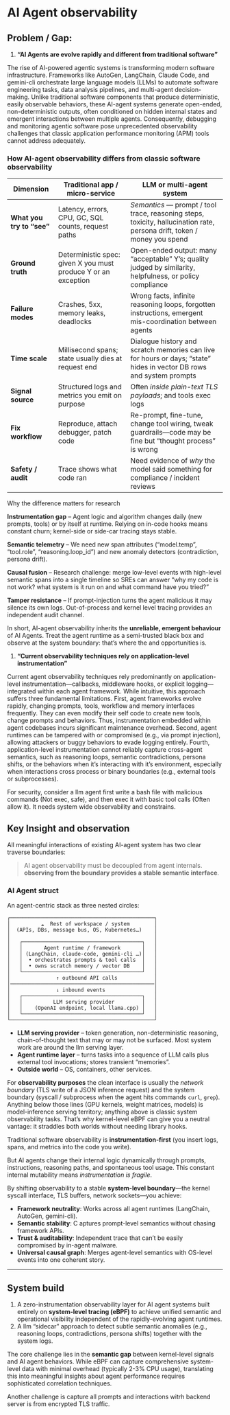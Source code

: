 # AI Agent observability

## Problem / Gap:

1. **“AI Agents are evolve rapidly and different from traditional software”**

The rise of AI-powered agentic systems is transforming modern software infrastructure. Frameworks like AutoGen, LangChain, Claude Code, and gemini-cli orchestrate large language models (LLMs) to automate software engineering tasks, data analysis pipelines, and multi-agent decision-making. Unlike traditional software components that produce deterministic, easily observable behaviors, these AI-agent systems generate open-ended, non-deterministic outputs, often conditioned on hidden internal states and emergent interactions between multiple agents. Consequently, debugging and monitoring agentic software pose unprecedented observability challenges that classic application performance monitoring (APM) tools cannot address adequately.

### How AI-agent observability differs from classic software observability

| Dimension | Traditional app / micro-service | LLM or multi-agent system |
| --- | --- | --- |
| **What you try to “see”** | Latency, errors, CPU, GC, SQL counts, request paths | *Semantics* — prompt / tool trace, reasoning steps, toxicity, hallucination rate, persona drift, token / money you spend |
| **Ground truth** | Deterministic spec: given X you must produce Y or an exception | Open-ended output: many “acceptable” Y’s; quality judged by similarity, helpfulness, or policy compliance |
| **Failure modes** | Crashes, 5xx, memory leaks, deadlocks | Wrong facts, infinite reasoning loops, forgotten instructions, emergent mis-coordination between agents |
| **Time scale** | Millisecond spans; state usually dies at request end | Dialogue history and scratch memories can live for hours or days; “state” hides in vector DB rows and system prompts |
| **Signal source** | Structured logs and metrics you emit on purpose | Often *inside plain-text TLS payloads*; and tools exec logs |
| **Fix workflow** | Reproduce, attach debugger, patch code | Re-prompt, fine-tune, change tool wiring, tweak guardrails—code may be fine but “thought process” is wrong |
| **Safety / audit** | Trace shows what code ran | Need evidence of *why* the model said something for compliance / incident reviews |

Why the difference matters for research

**Instrumentation gap** – Agent logic and algorithm changes daily (new prompts, tools) or by itself at runtime. Relying on in-code hooks means constant churn; kernel-side or side-car tracing stays stable.

**Semantic telemetry** – We need new span attributes (“model.temp”, “tool.role”, “reasoning.loop_id”) and new anomaly detectors (contradiction, persona drift).

**Causal fusion** – Research challenge: merge low-level events with high-level semantic spans into a single timeline so SREs can answer “why my code is not work? what system is it run on and what command have you tried?”

**Tamper resistance** – If prompt-injection turns the agent malicious it may silence its own logs. Out-of-process and kernel level tracing provides an independent audit channel.

In short, AI-agent observability inherits the **unreliable, emergent behaviour** of AI Agents.  Treat the agent runtime as a semi-trusted black box and observe at the system boundary: that’s where the and opportunities is.

1. **“Current observability techniques rely on application-level instrumentation”**

Current agent observability techniques rely predominantly on application-level instrumentation—callbacks, middleware hooks, or explicit logging—integrated within each agent framework. While intuitive, this approach suffers three fundamental limitations. First, agent frameworks evolve rapidly, changing prompts, tools, workflow and memory interfaces frequently. They can even modify their self code to create new tools, change prompts and behaviors. Thus, instrumentation embedded within agent codebases incurs significant maintenance overhead. Second, agent runtimes can be tampered with or compromised (e.g., via prompt injection), allowing attackers or buggy behaviors to evade logging entirely.  Fourth, application-level instrumentation cannot reliably capture cross-agent semantics, such as reasoning loops, semantic contradictions, persona shifts, or the behaviors when it’s interacting with it’s environment, especially when interactions cross process or binary boundaries (e.g., external tools or subprocesses).

For security, consider a llm agent first write a bash file with malicious commands (Not exec, safe), and then exec it with basic tool calls (Often allow it). It  needs system wide observability and constrains.

## **Key Insight and observation**

All meaningful interactions of existing AI-agent system has two clear traverse boundaries:

> AI agent observability must be decoupled from agent internals. **observing from the boundary provides a stable semantic interface**.
> 

### AI Agent struct

An agent-centric stack as three nested circles:

```
┌───────────────────────────────────────────────┐
│          ☁  Rest of workspace / system        │
│  (APIs, DBs, message bus, OS, Kubernetes…)    │
│                                               │
│   ┌───────────────────────────────────────┐   │
│   │       Agent runtime / framework       │   │
│   │ (LangChain, claude-code, gemini-cli …)│   │
│   │  • orchestrates prompts & tool calls  │   │
│   │  • owns scratch memory / vector DB    │   │
│   └───────────────────────────────────────┘   │
│               ↑ outbound API calls            │
│───────────────────────────────────────────────│
│               ↓ inbound events                │
│   ┌───────────────────────────────────────┐   │
│   │          LLM serving provider         │   │
│   │    (OpenAI endpoint, local llama.cpp) │   │
│   └───────────────────────────────────────┘   │
└───────────────────────────────────────────────┘
```

- **LLM serving provider**  – token generation, non-deterministic reasoning, chain-of-thought text that may or may not be surfaced. Most system work are around the llm serving layer.
- **Agent runtime layer** – turns tasks into a sequence of LLM calls plus external tool invocations; stores transient “memories”.
- **Outside world** – OS, containers, other services.

For **observability purposes** the clean interface is usually the *network boundary* (TLS write of a JSON inference request) and the system boundary (syscall / subprocess when the agent hits commands `curl`, `grep`).  Anything below those lines (GPU kernels, weight matrices, models) is model-inference serving territory; anything above is classic system observability tasks.  That’s why kernel-level eBPF can give you a neutral vantage: it straddles both worlds without needing library hooks.

Traditional software observability is **instrumentation-first** (you insert logs, spans, and metrics into the code you write).

But AI agents change their internal logic dynamically through prompts, instructions, reasoning paths, and spontaneous tool usage. This constant internal mutability means *instrumentation is fragile*.

By shifting observability to a stable **system-level boundary**—the kernel syscall interface, TLS buffers, network sockets—you achieve:

- **Framework neutrality**: Works across all agent runtimes (LangChain, AutoGen, gemini-cli).
- **Semantic stability**: C aptures prompt-level semantics without chasing framework APIs.
- **Trust & auditability**: Independent trace that can’t be easily compromised by in-agent malware.
- **Universal causal graph**: Merges agent-level semantics with OS-level events into one coherent story.

---

## System build

1. A zero-instrumentation observability layer for AI agent systems built entirely on **system-level tracing (eBPF)** to achieve unified semantic and operational visibility independent of the rapidly-evolving agent runtimes.
2. A llm “sidecar” approach to detect subtle semantic anomalies (e.g., reasoning loops, contradictions, persona shifts) together with the system logs.

The core challenge lies in the **semantic gap** between kernel-level signals and AI agent behaviors. While eBPF can capture comprehensive system-level data with minimal overhead (typically 2-3% CPU usage), translating this into meaningful insights about agent performance requires sophisticated correlation techniques.

Another challenge is capture all prompts and interactions witrh backend server is from encrypted TLS traffic.
